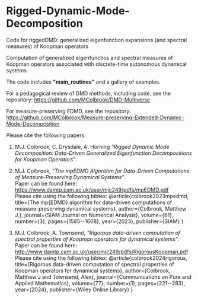 # Rigged-Dynamic-Mode-Decomposition
Code for riggedDMD: generalized eigenfunction expansions (and spectral measures) of Koopman operators

Computation of generalized eigenfunctios and spectral measures of Koopman operators associated with discrete-time autonomous dynamical systems.

The code includes **"main_routines"** and a gallery of examples.

For a pedagogical review of DMD methods, including code, see the repository: https://github.com/MColbrook/DMD-Multiverse

For measure-preserving EDMD, see the repository: https://github.com/MColbrook/Measure-preserving-Extended-Dynamic-Mode-Decomposition

Please cite the following papers:

1. M.J. Colbrook, C. Drysdale, A. Horning *"Rigged Dynamic Mode Decomposition: Data-Driven Generalized Eigenfunction Decompositions for Koopman Operators"*.<br>

2.  M.J. Colbrook, *"The mpEDMD Algorithm for Data-Driven Computations of Measure-Preserving Dynamical Systems"*.<br>
Paper can be found here: https://www.damtp.cam.ac.uk/user/mjc249/pdfs/mpEDMD.pdf<br>
Please cite using the following bibtex: @article{colbrook2023mpedmd,
  title={The mp{EDMD} algorithm for data-driven computations of measure-preserving dynamical systems},
  author={Colbrook, Matthew J.},
  journal={SIAM Journal on Numerical Analysis},
  volume={61},
  number={3},
  pages={1585--1608},
  year={2023},
  publisher={SIAM}
}

3. M.J. Colbrook, A. Townsend, *"Rigorous data-driven computation of spectral properties of Koopman operators for dynamical systems"*.<br>
Paper can be found here: http://www.damtp.cam.ac.uk/user/mjc249/pdfs/RigorousKoopman.pdf<br>
Please cite using the following bibtex: @article{colbrook2024rigorous,
  title={Rigorous data-driven computation of spectral properties of Koopman operators for dynamical systems},
  author={Colbrook, Matthew J and Townsend, Alex},
  journal={Communications on Pure and Applied Mathematics},
  volume={77},
  number={1},
  pages={221--283},
  year={2024},
  publisher={Wiley Online Library}
}
